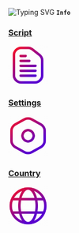 ![Typing SVG](https://readme-typing-svg.herokuapp.com?color=%cfce08&size=30&lines=🔸+CloudFlare+🔸)
**`Info`**
### [Script](https://github.com/FarhadElahi/CF/blob/main/Info/Script.md)
[<img src="https://github.com/FarhadElahi/CF/blob/main/Info/Script.png" width="80">](https://github.com/FarhadElahi/CF/blob/main/Info/Script.md)
### [Settings](https://github.com/FarhadElahi/CF/blob/main/Info/Settings.md)
[<img src="https://github.com/FarhadElahi/CF/blob/main/Info/Settings.png" width="80">](https://github.com/FarhadElahi/CF/blob/main/Info/Settings.md)
### [Country](https://github.com/FarhadElahi/CF/blob/main/Info/Country.md)
[<img src="https://github.com/FarhadElahi/CF/blob/main/Info/Country.png" width="80">](https://github.com/FarhadElahi/CF/blob/main/Info/Country.md)
